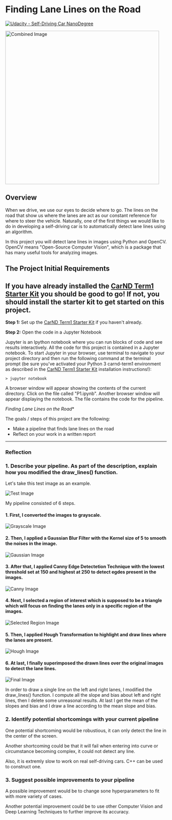 # **Finding Lane Lines on the Road** 
[![Udacity - Self-Driving Car NanoDegree](https://s3.amazonaws.com/udacity-sdc/github/shield-carnd.svg)](http://www.udacity.com/drive)

<img src="examples/laneLines_thirdPass.jpg" width="480" alt="Combined Image" />

Overview
---

When we drive, we use our eyes to decide where to go.  The lines on the road that show us where the lanes are act as our constant reference for where to steer the vehicle.  Naturally, one of the first things we would like to do in developing a self-driving car is to automatically detect lane lines using an algorithm.

In this project you will detect lane lines in images using Python and OpenCV.  OpenCV means "Open-Source Computer Vision", which is a package that has many useful tools for analyzing images.  


The Project Initial Requirements
---

## If you have already installed the [CarND Term1 Starter Kit](https://github.com/udacity/CarND-Term1-Starter-Kit/blob/master/README.md) you should be good to go!   If not, you should install the starter kit to get started on this project. ##

**Step 1:** Set up the [CarND Term1 Starter Kit](https://github.com/udacity/CarND-Term1-Starter-Kit/blob/master/README.md) if you haven't already.

**Step 2:** Open the code in a Jupyter Notebook

Jupyter is an Ipython notebook where you can run blocks of code and see results interactively.  All the code for this project is contained in a Jupyter notebook. To start Jupyter in your browser, use terminal to navigate to your project directory and then run the following command at the terminal prompt (be sure you've activated your Python 3 carnd-term1 environment as described in the [CarND Term1 Starter Kit](https://github.com/udacity/CarND-Term1-Starter-Kit/blob/master/README.md) installation instructions!):

`> jupyter notebook`

A browser window will appear showing the contents of the current directory.  Click on the file called "P1.ipynb".  Another browser window will appear displaying the notebook. The file contains the code for the pipeline.

*Finding Lane Lines on the Road**

The goals / steps of this project are the following:
* Make a pipeline that finds lane lines on the road
* Reflect on your work in a written report

---

### Reflection

### 1. Describe your pipeline. As part of the description, explain how you modified the draw_lines() function.

Let's take this test image as an example.

<img src="/test_images_outputs/test images 1.jpg" alt="Test Image">

My pipeline consisted of 6 steps. 

#### 1. First, I converted the images to grayscale.

<img src="/test_images_outputs/grayscale images 1.jpg" alt="Grayscale Image">

#### 2. Then, I applied a Gaussian Blur Filter with the Kernel size of 5 to smooth the noises in the image.

<img src="/test_images_outputs/gaussian blurred iamges 1.jpg" alt="Gaussian Image">

#### 3. After that, I applied Canny Edge Detectetion Technique with the lowest threshold set at 150 and highest at 250 to detect egdes present in the images.

<img src="/test_images_outputs/canny images 1.jpg" alt="Canny Image">

#### 4. Next, I selected a region of interest which is supposed to be a triangle which will focus on finding the lanes only in a specific region of the images.

<img src="/test_images_outputs/selected region images1.jpg" alt="Selected Region Image">

#### 5. Then, I applied Hough Transformation to highlight and draw lines where the lanes are present.

<img src="/test_images_outputs/hough images 1.jpg" alt="Hough Image">

#### 6. At last, I finally superimposed the drawn lines over the original images to detect the lane lines.

<img src="/test_images_outputs/final images 1.jpg" alt="Final Image">


In order to draw a single line on the left and right lanes, I modified the draw_lines() function. I compute all the slope and bias about left and right lines, then I delete some unreasonal results. At last I get the mean of the slopes and bias and I draw a line according to the mean slope and bias.


### 2. Identify potential shortcomings with your current pipeline

One potential shortcoming would be robustious, it can only detect the line in the center of the screen.

Another shortcoming could be that it will fail when entering into curve or circumstance becoming complex, it could not detect any line.

Also, it is extremly slow to work on real self-driving cars. C++ can be used to construct one.


### 3. Suggest possible improvements to your pipeline

A possible improvement would be to change sone hyperparameters to fit with more variety of cases.

Another potential improvement could be to use other Computer Vision and Deep Learning Techniques to further improve its accuracy.

